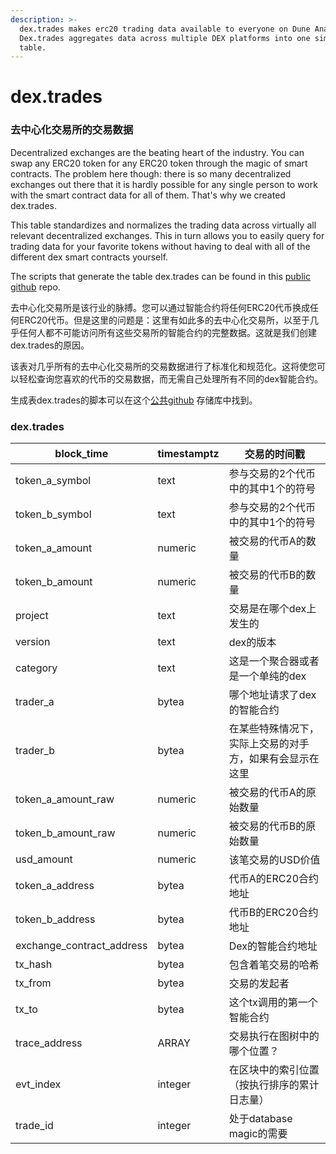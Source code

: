 ```yaml
---
description: >-
  dex.trades makes erc20 trading data available to everyone on Dune Analytics.
  Dex.trades aggregates data across multiple DEX platforms into one simple
  table.
---
```


# dex.trades

### 去中心化交易所的交易数据

Decentralized exchanges are the beating heart of the industry. You can swap any ERC20 token for any ERC20 token through the magic of smart contracts. The problem here though: there is so many decentralized exchanges out there that it is hardly possible for any single person to work with the smart contract data for all of them. That's why we created dex.trades.

This table standardizes and normalizes the trading data across virtually all relevant decentralized exchanges. This in turn allows you to easily query for trading data for your favorite tokens without having to deal with all of the different dex smart contracts yourself.

The scripts that generate the table dex.trades can be found in this [public github](https://github.com/duneanalytics/spellbook/tree/master/ethereum/dex) repo.

去中心化交易所是该行业的脉搏。您可以通过智能合约将任何ERC20代币换成任何ERC20代币。但是这里的问题是：这里有如此多的去中心化交易所，以至于几乎任何人都不可能访问所有这些交易所的智能合约的完整数据。这就是我们创建dex.trades的原因。

该表对几乎所有的去中心化交易所的交易数据进行了标准化和规范化。这将使您可以轻松查询您喜欢的代币的交易数据，而无需自己处理所有不同的dex智能合约。

生成表dex.trades的脚本可以在这个[公共github](https://github.com/duneanalytics/spellbook/tree/master/ethereum/dex) 存储库中找到。

### dex.trades

| block\_time                 | timestamptz | 交易的时间戳                                                                |
| --------------------------- | ----------- | ------------------------------------------------------------------------------------------------------------------------ |
| token\_a\_symbol            | text        | 参与交易的2个代币中的其中1个的符号                                                                     |
| token\_b\_symbol            | text        | 参与交易的2个代币中的其中1个的符号                                                                      |
| token\_a\_amount            | numeric     | 被交易的代币A的数量|
| token\_b\_amount            | numeric     | 被交易的代币B的数量|                                                                            |
| project                     | text        | 交易是在哪个dex上发生的                                                                            |
| version                     | text        | dex的版本                                                                                              |
| category                    | text        | 这是一个聚合器或者是一个单纯的dex           |
| trader\_a                   | bytea       | 哪个地址请求了dex 的智能合约                                                                                  |
| trader\_b                   | bytea       | 在某些特殊情况下，实际上交易的对手方，如果有会显示在这里 | |
| token\_a\_amount\_raw       | numeric     | 被交易的代币A的原始数量                                                                                |
| token\_b\_amount\_raw       | numeric     | 被交易的代币B的原始数量                                                                          |
| usd\_amount                 | numeric     | 该笔交易的USD价值                                                                                              |
| token\_a\_address           | bytea       | 代币A的ERC20合约地址                                                                              |
| token\_b\_address           | bytea       | 代币B的ERC20合约地址                                                                              |                                                                             |
| exchange\_contract\_address | bytea       | Dex的智能合约地址                                         |
| tx\_hash                    | bytea       | 包含着笔交易的哈希           |
| tx\_from                    | bytea       | 交易的发起者                                                                                |
| tx\_to                      | bytea       | 这个tx调用的第一个智能合约                                                        |
| trace\_address              | ARRAY       | 交易执行在图树中的哪个位置？                                                  |
| evt\_index                  | integer     | 在区块中的索引位置（按执行排序的累计日志量）                                  |
| trade\_id                   | integer     | 处于database magic的需要                                                                                                 |
